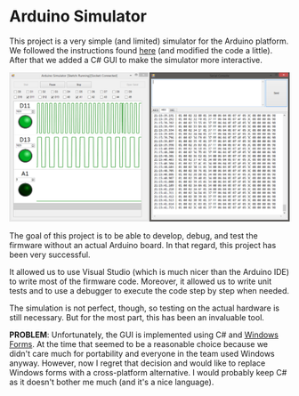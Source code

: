 # Arduino Simulator

This project is a very simple (and limited) simulator for the Arduino platform. We followed the instructions found [here](https://playground.arduino.cc/Code/VisualStudio/) (and modified the code a little). After that we added a C# GUI to make the simulator more interactive.

![simulator](/docs/img/simulator.png)

The goal of this project is to be able to develop, debug, and test the firmware without an actual Arduino board. In that regard, this project has been very successful.

It allowed us to use Visual Studio (which is much nicer than the Arduino IDE) to write most of the firmware code. Moreover, it allowed us to write unit tests and to use a debugger to execute the code step by step when needed.

The simulation is not perfect, though, so testing on the actual hardware is still necessary. But for the most part, this has been an invaluable tool.

__PROBLEM__: Unfortunately, the GUI is implemented using C# and [Windows Forms](https://docs.microsoft.com/en-us/dotnet/desktop/winforms/?view=netdesktop-5.0). At the time that seemed to be a reasonable choice because we didn't care much for portability and everyone in the team used Windows anyway. However, now I regret that decision and would like to replace Windows forms with a cross-platform alternative. I would probably keep C# as it doesn't bother me much (and it's a nice language).
